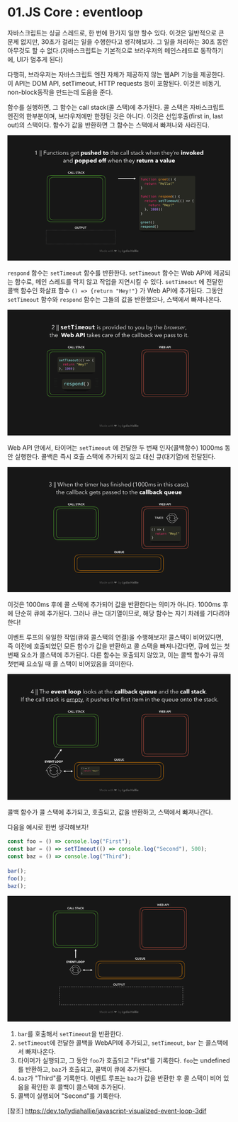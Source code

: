 # 01.JS Core : eventloop

자바스크립트는 싱글 스레드로, 한 번에 한가지 일만 할수 있다.
이것은 일반적으로 큰 문제 없지만, 30초가 걸리는 일을 수행한다고 생각해보자.
그 일을 처리하는 30초 동안 아무것도 할 수 없다.(자바스크립트는 기본적으로 브라우저의 메인스레드로 동작하기에, UI가 멈추게 된다)

다행히, 브라우저는 자바스크립트 엔진 자체가 제공하지 않는 웹API 기능을 제공한다.
이 API는 DOM API, setTimeout, HTTP requests 등이 포함된다. 이것은 비동기, non-block동작을 만드는데 도움을 준다.

함수를 실행하면, 그 함수는 call stack(콜 스택)에 추가된다.
콜 스택은 자바스크립트 엔진의 한부분이며, 브라우저에만 한정된 것은 아니다. 이것은 선입후출(first in, last out)의 스택이다. 함수가 값을 반환하면 그 함수는 스택에서 빠져나와 사라진다.

![Alt text](./assets/callstack.gif)

`respond` 함수는 `setTimeout` 함수를 반환한다. `setTimeout` 함수는 Web API에 제공되는 함수로, 메인 스레드를 막지 않고 작업을 지연시킬 수 있다. `setTimeout` 에 전달한 콜백 함수인 화살표 함수 `() => {return "Hey!"}` 가 Web API에 추가된다. 그동안 `setTimeout` 함수와 `respond` 함수는 그들의 값을 반환했으나, 스택에서 빠져나온다.

![Alt text](./assets/js2.gif)

Web API 안에서, 타이머는 `setTimeout` 에 전달한 두 번째 인자(콜백함수) 1000ms 동안 실행한다. 콜백은 즉시 호출 스택에 추가되지 않고 대신 큐(대기열)에 전달된다.

![Alt text](./assets/queue.gif)

이것은 1000ms 후에 콜 스택에 추가되어 값을 반환한다는 의미가 아니다.
1000ms 후에 단순히 큐에 추가된다. 그러나 큐는 대기열이므로, 해당 함수는 자기 차례를 기다려야 한다!

이벤트 루프의 유일한 작업(큐와 콜스택의 연결)을 수행해보자!
콜스택이 비어있다면, 즉 이전에 호출되었던 모든 함수가 값을 반환하고 콜 스택을 빠져나갔다면, 큐에 있는 첫번째 요소가 콜스택에 추가된다. 다른 함수는 호출되지 않았고, 이는 콜백 함수가 큐의 첫번째 요소일 때 콜 스택이 비어있음을 의미한다.

![Alt text](./assets/eventloop.gif)

콜백 함수가 콜 스택에 추가되고, 호출되고, 값을 반환하고, 스택에서 빠져나간다.

다음을 예시로 한번 생각해보자!

```js
const foo = () => console.log("First");
const bar = () => setTImeout(() => console.log("Second"), 500);
const baz = () => console.log("Third");

bar();
foo();
baz();
```

![Alt text](./assets/eventloop2.gif)

1. `bar`를 호출해서 `setTimeout`을 반환한다.
2. `setTimeout`에 전달한 콜백을 WebAPI에 추가되고, `setTimeout`, `bar` 는 콜스택에서 빠져나온다.
3. 타이머가 실행되고, 그 동안 `foo`가 호출되고 "First"를 기록한다. `foo`는 undefined를 반환하고, `baz`가 호출되고, 콜백이 큐에 추가된다.
4. `baz`가 "Third"를 기록한다. 이벤트 루프는 `baz`가 값을 반환한 후 콜 스택이 비어 있음을 확인한 후 콜백이 콜스택에 추가된다.
5. 콜백이 실행되어 "Second"를 기록한다.

[참조] https://dev.to/lydiahallie/javascript-visualized-event-loop-3dif
